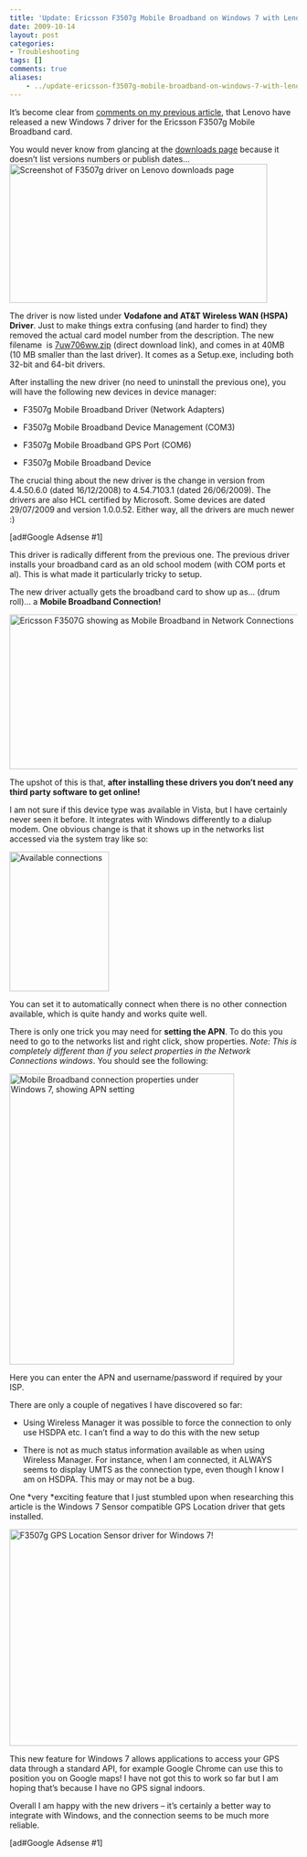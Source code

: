 ```yaml
---
title: 'Update: Ericsson F3507g Mobile Broadband on Windows 7 with Lenovo Thinkpad'
date: 2009-10-14
layout: post
categories:
- Troubleshooting
tags: []
comments: true
aliases:
    - ../update-ericsson-f3507g-mobile-broadband-on-windows-7-with-lenovo-thinkpad
---
```


It’s become clear from [comments on my previous article](http://jack.ukleja.com/how-to-get-ericsson-f3507g-mobile-broadband-card-working-on-windows-7-lenovo-thinkpad-t400s/), that Lenovo have released a new Windows 7 driver for the Ericsson F3507g Mobile Broadband card.

You would never know from glancing at the [downloads page](http://www-307.ibm.com/pc/support/site.wss/WIN7-BETA.html) because it doesn’t list versions numbers or publish dates...<img style="border-right-width: 0px; display: inline; border-top-width: 0px; border-bottom-width: 0px; border-left-width: 0px" title="Screenshot of F3507g driver on Lenovo downloads page" src="https://s3-us-west-2.amazonaws.com/jack-ukleja-com/image36.png" border="0" alt="Screenshot of F3507g driver on Lenovo downloads page" width="451" height="243">

The driver is now listed under **Vodafone and AT&amp;T Wireless WAN (HSPA) Driver**. Just to make things extra confusing (and harder to find) they removed the actual card model number from the description. The new filename  is [7uw706ww.zip](http://download.lenovo.com/ibmdl/pub/pc/pccbbs/mobiles/7uw706ww.zip) (direct download link), and comes in at 40MB (10 MB smaller than the last driver). It comes as a Setup.exe, including both 32-bit and 64-bit drivers.

After installing the new driver (no need to uninstall the previous one), you will have the following new devices in device manager:

* F3507g Mobile Broadband Driver (Network Adapters)

* F3507g Mobile Broadband Device Management (COM3)
* F3507g Mobile Broadband GPS Port (COM6)
* F3507g Mobile Broadband Device

The crucial thing about the new driver is the change in version from 4.4.50.6.0 (dated 16/12/2008) to 4.54.7103.1 (dated 26/06/2009). The drivers are also HCL certified by Microsoft. Some devices are dated 29/07/2009 and version 1.0.0.52. Either way, all the drivers are much newer :)

[ad#Google Adsense #1]
[](https://s3-us-west-2.amazonaws.com/jack-ukleja-com/image40.png)

This driver is radically different from the previous one. The previous driver installs your broadband card as an old school modem (with COM ports et al). This is what made it particularly tricky to setup.

The new driver actually gets the broadband card to show up as… (drum roll)... a **Mobile Broadband Connection!**

<img style="border-right-width: 0px; display: inline; border-top-width: 0px; border-bottom-width: 0px; border-left-width: 0px" title="Ericsson F3507G showing as Mobile Broadband  in Network Connections" src="https://s3-us-west-2.amazonaws.com/jack-ukleja-com/image37.png" border="0" alt="Ericsson F3507G showing as Mobile Broadband  in Network Connections" width="578" height="271">

The upshot of this is that, **after installing these drivers you don’t need any third party software to get online!**

I am not sure if this device type was available in Vista, but I have certainly never seen it before. It integrates with Windows differently to a dialup modem. One obvious change is that it shows up in the networks list accessed via the system tray like so:

<img style="border: 0pt none; display: inline;" title="Available connections" src="https://s3-us-west-2.amazonaws.com/jack-ukleja-com/image_thumb24.png" border="0" alt="Available connections" width="174" height="244">

You can set it to automatically connect when there is no other connection available, which is quite handy and works quite well.

There is only one trick you may need for **setting the APN**. To do this you need to go to the networks list and right click, show properties. *Note: This is completely different than if you select properties in the Network Connections windows*. You should see the following:

<img style="border-right-width: 0px; display: inline; border-top-width: 0px; border-bottom-width: 0px; border-left-width: 0px" title="Mobile Broadband connection properties under Windows 7, showing APN setting" src="https://s3-us-west-2.amazonaws.com/jack-ukleja-com/image39.png" border="0" alt="Mobile Broadband connection properties under Windows 7, showing APN setting" width="393" height="509">

Here you can enter the APN and username/password if required by your ISP.

There are only a couple of negatives I have discovered so far:


	
* Using Wireless Manager it was possible to force the connection to only use HSDPA etc. I can’t find a way to do this with the new setup
	
* There is not as much status information available as when using Wireless Manager. For instance, when I am connected, it ALWAYS seems to display UMTS as the connection type, even though I know I am on HSDPA. This may or may not be a bug.


One *very *exciting feature that I just stumbled upon when researching this article is the Windows 7 Sensor compatible GPS Location driver that gets installed.

<img style="border-bottom: 0px; border-left: 0px; display: inline; border-top: 0px; border-right: 0px" title="F3507g GPS Location Sensor driver for Windows 7!" src="https://s3-us-west-2.amazonaws.com/jack-ukleja-com/image41.png" border="0" alt="F3507g GPS Location Sensor driver for Windows 7!" width="644" height="379">

This new feature for Windows 7 allows applications to access your GPS data through a standard API, for example Google Chrome can use this to position you on Google maps! I have not got this to work so far but I am hoping that’s because I have no GPS signal indoors.

Overall I am happy with the new drivers – it’s certainly a better way to integrate with Windows, and the connection seems to be much more reliable.

[ad#Google Adsense #1]